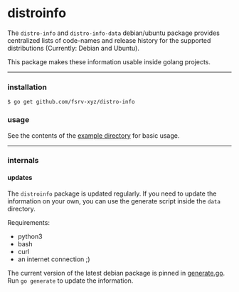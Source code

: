 # distroinfo

The `distro-info` and `distro-info-data` debian/ubuntu package provides centralized lists of code-names and release
history for the supported distributions (Currently: Debian and Ubuntu).

This package makes these information usable inside golang projects.

---

### installation
```shell
$ go get github.com/fsrv-xyz/distro-info
```

### usage
See the contents of the [example directory](https://github.com/fsrv-xyz/distroinfo/tree/master/example) for basic usage.

---

### internals
#### updates
The `distroinfo` package is updated regularly. If you need to update the information on your own, you can use the generate script inside the `data` directory.

Requirements:
* python3
* bash
* curl
* an internet connection ;)

The current version of the latest debian package is pinned in [generate.go](https://github.com/fsrv-xyz/distroinfo/blob/master/generate.go).
Run `go generate` to update the information.
